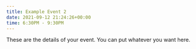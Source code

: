 ```yaml
---
title: Example Event 2
date: 2021-09-12 21:24:26+00:00
time: 6:30PM - 9:30PM
---
```

These are the details of your event. You can put whatever you want here. 